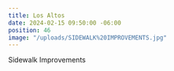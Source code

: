 ```yaml
---
title: Los Altos
date: 2024-02-15 09:50:00 -06:00
position: 46
image: "/uploads/SIDEWALK%20IMPROVEMENTS.jpg"
---
```


Sidewalk Improvements